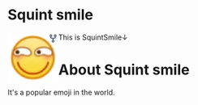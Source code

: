 # Squint smile
This is SquintSmile↓
<img src="https://raw.githubusercontent.com/dmblock/squintsmile/main/squintsmile.png" width="100x100" align="left"/>

# About Squint smile
It's a popular emoji in the world. 

